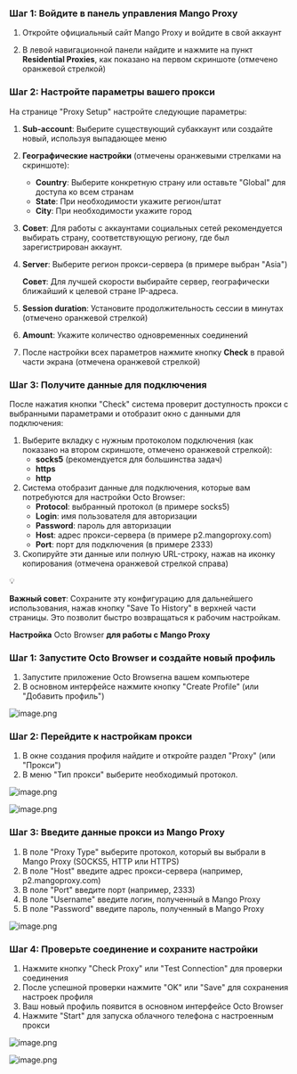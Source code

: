 ### **Шаг 1: Войдите в панель управления Mango Proxy**

1. Откройте официальный сайт Mango Proxy и войдите в свой аккаунт
2. В левой навигационной панели найдите и нажмите на пункт **Residential Proxies**, как показано на первом скриншоте (отмечено оранжевой стрелкой)
    
    [](https://lh7-rt.googleusercontent.com/docsz/AD_4nXf5saVEfuZbmWM-uMPWMLBXJGLqw7JVd-s55ZrGxQs5VsGp2kd85Oa_PsFt0_oElaADlo6ZB10KZdhlim5f6D73dtEMNI-Y8oz6kCLlc7LP4v5ui_WRRx17RP-PuZkYPFbHeS8dRw?key=ENOWTdSmaNdcGPBAUeeI9k1K)
    

### **Шаг 2: Настройте параметры вашего прокси**

На странице "Proxy Setup" настройте следующие параметры:

[](https://lh7-rt.googleusercontent.com/docsz/AD_4nXdYpqlRJZKQ6YGYejvGCei0gXgk65KDjmHPL_ZepUWLl5kBlG796j61n5WcEsBXFQgsr0IEcR1IyNidwZDBiiV_gdABu5WgWKahSSDDSzT5d8UJCgKJ0RNpsYMseeQP5Ufn0W5B?key=ENOWTdSmaNdcGPBAUeeI9k1K)

1. **Sub-account**: Выберите существующий субаккаунт или создайте новый, используя выпадающее меню
2. **Географические настройки** (отмечены оранжевыми стрелками на скриншоте):
    - **Country**: Выберите конкретную страну или оставьте "Global" для доступа ко всем странам
    - **State**: При необходимости укажите регион/штат
    - **City**: При необходимости укажите город
3. **Совет**: Для работы с аккаунтами социальных сетей рекомендуется выбирать страну, соответствующую региону, где был зарегистрирован аккаунт.
4. **Server**: Выберите регион прокси-сервера (в примере выбран "Asia")
    
    **Совет**: Для лучшей скорости выбирайте сервер, географически ближайший к целевой стране IP-адреса.
    
5. **Session duration**: Установите продолжительность сессии в минутах (отмечено оранжевой стрелкой)
6. **Amount**: Укажите количество одновременных соединений
7. После настройки всех параметров нажмите кнопку **Check** в правой части экрана (отмечена оранжевой стрелкой)

### **Шаг 3: Получите данные для подключения**

После нажатия кнопки "Check" система проверит доступность прокси с выбранными параметрами и отобразит окно с данными для подключения:

[](https://lh7-rt.googleusercontent.com/docsz/AD_4nXdOre6om1doTsucOZiS5nuy4LMr9L2E1XRxsPJvVeilyBGpxWWFbJ40LFtv6S76rWgVVfQS-86iR5COK8-Uji4tVpN7HYtTK6jljQrZVZVxURtE7qsEqKTl8Nu5Ic6YT8Sny-Pu?key=ENOWTdSmaNdcGPBAUeeI9k1K)

1. Выберите вкладку с нужным протоколом подключения (как показано на втором скриншоте, отмечено оранжевой стрелкой):
    - **socks5** (рекомендуется для большинства задач)
    - **https**
    - **http**
2. Система отобразит данные для подключения, которые вам потребуются для настройки Octo Browser:
    - **Protocol**: выбранный протокол (в примере socks5)
    - **Login**: имя пользователя для авторизации
    - **Password**: пароль для авторизации
    - **Host**: адрес прокси-сервера (в примере p2.mangoproxy.com)
    - **Port**: порт для подключения (в примере 2333)
3. Скопируйте эти данные или полную URL-строку, нажав на иконку копирования (отмечена оранжевой стрелкой справа)

<aside>
💡

**Важный совет**: Сохраните эту конфигурацию для дальнейшего использования, нажав кнопку "Save To History" в верхней части страницы. Это позволит быстро возвращаться к рабочим настройкам.

</aside>

**Настройка** Octo Browser **для работы с Mango Proxy**

### **Шаг 1: Запустите** Octo Browser **и создайте новый профиль**

1. Запустите приложение Octo Browserна вашем компьютере
2. В основном интерфейсе нажмите кнопку "Create Profile" (или "Добавить профиль")

![image.png](attachment:8bf4faa5-bfe5-4192-849e-973af9713a89:image.png)

### **Шаг 2: Перейдите к настройкам прокси**

1. В окне создания профиля найдите и откройте раздел "Proxy" (или "Прокси")
2. В меню "Тип прокси" выберите необходимый протокол.

![image.png](attachment:0c13a68a-e658-4ced-bf56-204862e7732a:image.png)

![image.png](attachment:2c7bea37-49b9-4219-9ad2-bc69e2283863:image.png)

### **Шаг 3: Введите данные прокси из Mango Proxy**

1. В поле "Proxy Type" выберите протокол, который вы выбрали в Mango Proxy (SOCKS5, HTTP или HTTPS)
2. В поле "Host" введите адрес прокси-сервера (например, p2.mangoproxy.com)
3. В поле "Port" введите порт (например, 2333)
4. В поле "Username" введите логин, полученный в Mango Proxy
5. В поле "Password" введите пароль, полученный в Mango Proxy

![image.png](attachment:b7e03f20-e27d-4b94-bf04-5a13348a146d:image.png)

### **Шаг 4: Проверьте соединение и сохраните настройки**

1. Нажмите кнопку "Check Proxy" или "Test Connection" для проверки соединения
2. После успешной проверки нажмите "OK" или "Save" для сохранения настроек профиля
3. Ваш новый профиль появится в основном интерфейсе Octo Browser
4. Нажмите "Start" для запуска облачного телефона с настроенным прокси

![image.png](attachment:187565d8-d3d6-4059-a0e5-0933bfe3453b:image.png)

![image.png](attachment:7c0056e1-1b96-471f-b031-66df889c8ad4:image.png)
